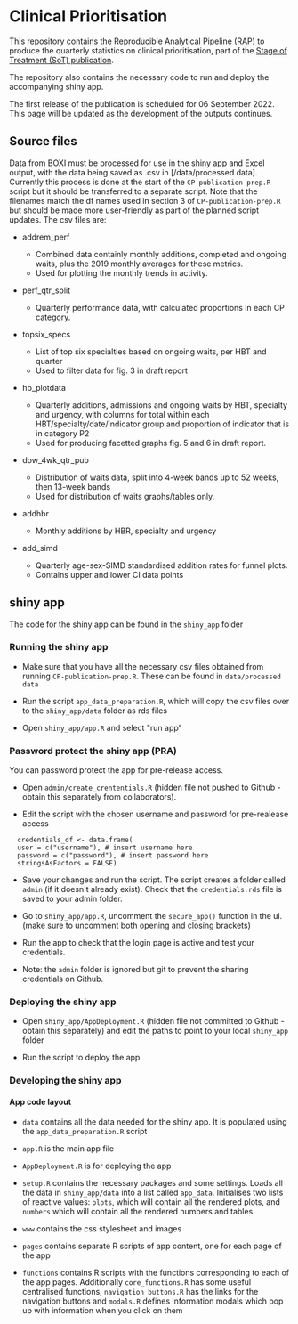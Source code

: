 # Clinical Prioritisation

This repository contains the Reproducible Analytical Pipeline (RAP) to produce the quarterly statistics on clinical prioritisation, part of the [Stage of Treatment (SoT) publication](https://publichealthscotland.scot/publications/nhs-waiting-times-stage-of-treatment/).

The repository also contains the necessary code to run and deploy the accompanying shiny app.

The first release of the publication is scheduled for 06 September 2022. This page will be updated as the development of the outputs continues.

## Source files

Data from BOXI must be processed for use in the shiny app and Excel output, with the data being saved as .csv in [/data/processed data]. Currently this process is done at the start of the `CP-publication-prep.R` script but it should be transferred to a separate script. Note that the filenames match the df names used in section 3 of `CP-publication-prep.R` but should be made more user-friendly as part of the planned script updates. The csv files are:

* addrem_perf
    + Combined data containly monthly additions, completed and ongoing waits, plus the 2019 monthly averages for these metrics.
    + Used for plotting the monthly trends in activity.
    
* perf_qtr_split
    + Quarterly performance data, with calculated proportions in each CP category.

* topsix_specs
    + List of top six specialties based on ongoing waits, per HBT and quarter
    + Used to filter data for fig. 3 in draft report

* hb_plotdata
    + Quarterly additions, admissions and ongoing waits by HBT, specialty and urgency, with columns for total within each HBT/specialty/date/indicator group and proportion of indicator that is in category P2
    + Used for producing facetted graphs fig. 5 and 6 in draft report.

* dow_4wk_qtr_pub    
    + Distribution of waits data, split into 4-week bands up to 52 weeks, then 13-week bands
    + Used for distribution of waits graphs/tables only.
    
* addhbr
    + Monthly additions by HBR, specialty and urgency
    
* add_simd
    + Quarterly age-sex-SIMD standardised addition rates for funnel plots.
    + Contains upper and lower CI data points

## shiny app

The code for the shiny app can be found in the `shiny_app` folder

### Running the shiny app

* Make sure that you have all the necessary csv files obtained from running `CP-publication-prep.R`. These can be found in `data/processed data`

* Run the script `app_data_preparation.R`, which will copy the csv files over to the `shiny_app/data` folder as rds files

* Open `shiny_app/app.R` and select "run app"

### Password protect the shiny app (PRA)

You can password protect the app for pre-release access.

* Open `admin/create_crententials.R` (hidden file not pushed to Github - obtain this separately from collaborators).

* Edit the script with the chosen username and password for pre-realease access


```
  credentials_df <- data.frame(
  user = c("username"), # insert username here
  password = c("password"), # insert password here
  stringsAsFactors = FALSE)
```

* Save your changes and run the script. The script creates a folder called `admin` (if it doesn't already exist). Check that the `credentials.rds` file is saved to your admin folder.

* Go to `shiny_app/app.R`, uncomment the `secure_app()` function in the ui. (make sure to uncomment both opening and closing brackets)

* Run the app to check that the login page is active and test your credentials.

* Note: the `admin` folder is ignored but git to prevent the sharing credentials on Github.

### Deploying the shiny app

* Open `shiny_app/AppDeployment.R` (hidden file not committed to Github - obtain this separately) and edit the paths to point to your local `shiny_app` folder

* Run the script to deploy the app

### Developing the shiny app

#### App code layout

* `data` contains all the data needed for the shiny app. It is populated using the `app_data_preparation.R` script

* `app.R` is the main app file

* `AppDeployment.R` is for deploying the app

* `setup.R` contains the necessary packages and some settings. Loads all the data in `shiny_app/data` into a list called `app_data`. Initialises two lists of reactive values: `plots`, which will contain all the rendered plots, and `numbers` which will contain all the rendered numbers and tables.

* `www` contains the css stylesheet and images

* `pages` contains separate R scripts of app content, one for each page of the app

* `functions` contains R scripts with the functions corresponding to each of the app pages. Additionally `core_functions.R` has some useful centralised functions, `navigation_buttons.R` has the links for the navigation buttons and `modals.R` defines information modals which pop up with information when you click on them





